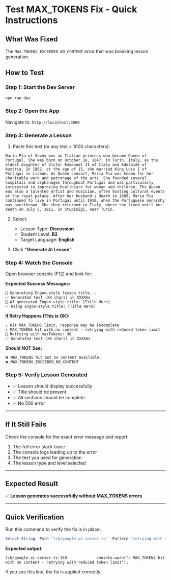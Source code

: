 # Test MAX_TOKENS Fix - Quick Instructions

## What Was Fixed

The `MAX_TOKENS_EXCEEDED_NO_CONTENT` error that was breaking lesson generation.

## How to Test

### Step 1: Start the Dev Server

```powershell
npm run dev
```

### Step 2: Open the App

Navigate to: `http://localhost:3000`

### Step 3: Generate a Lesson

1. Paste this text (or any text > 1000 characters):
```
Maria Pia of Savoy was an Italian princess who became Queen of Portugal. She was born on October 16, 1847, in Turin, Italy, as the eldest daughter of Victor Emmanuel II of Italy and Adelaide of Austria. In 1862, at the age of 15, she married King Luís I of Portugal in Lisbon. As Queen consort, Maria Pia was known for her charitable work and patronage of the arts. She founded several hospitals and orphanages throughout Portugal and was particularly interested in improving healthcare for women and children. The Queen was also a talented artist and musician, often hosting cultural events at the royal palace. After her husband's death in 1889, Maria Pia continued to live in Portugal until 1910, when the Portuguese monarchy was overthrown. She then returned to Italy, where she lived until her death on July 5, 1911, in Stupinigi, near Turin.
```

2. Select:
   - Lesson Type: **Discussion**
   - Student Level: **B2**
   - Target Language: **English**

3. Click **"Generate AI Lesson"**

### Step 4: Watch the Console

Open browser console (F12) and look for:

**Expected Success Messages:**
```
🎯 Generating Engoo-style lesson title...
✅ Generated text (XX chars) in XXXXms
🤖 AI generated Engoo-style title: [Title Here]
✅ Using Engoo-style title: [Title Here]
```

**If Retry Happens (This is OK):**
```
⚠️ Hit MAX_TOKENS limit, response may be incomplete
⚠️ MAX_TOKENS hit with no content - retrying with reduced token limit
🔄 Retrying with maxTokens: 30
✅ Generated text (XX chars) in XXXXms
```

**Should NOT See:**
```
❌ MAX_TOKENS hit but no content available
❌ MAX_TOKENS_EXCEEDED_NO_CONTENT
```

### Step 5: Verify Lesson Generated

- ✅ Lesson should display successfully
- ✅ Title should be present
- ✅ All sections should be complete
- ✅ No 500 error

---

## If It Still Fails

Check the console for the exact error message and report:

1. The full error stack trace
2. The console logs leading up to the error
3. The text you used for generation
4. The lesson type and level selected

---

## Expected Result

✅ **Lesson generates successfully without MAX_TOKENS errors**

---

## Quick Verification

Run this command to verify the fix is in place:

```powershell
Select-String -Path "lib/google-ai-server.ts" -Pattern "retrying with reduced token limit"
```

**Expected output:**
```
lib/google-ai-server.ts:169:            console.warn("⚠️ MAX_TOKENS hit with no content - retrying with reduced token limit");
```

If you see this line, the fix is applied correctly.
